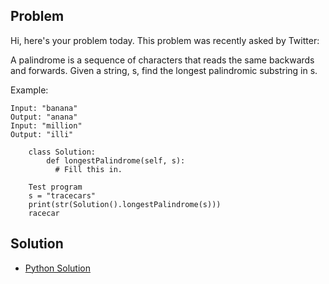 ## Problem

Hi, here's your problem today. This problem was recently asked by Twitter:

A palindrome is a sequence of characters that reads the same backwards and forwards.
Given a string, s, find the longest palindromic substring in s.

Example:
```
Input: "banana"
Output: "anana"
Input: "million"
Output: "illi"

    class Solution:
        def longestPalindrome(self, s):
          # Fill this in.
    
    Test program
    s = "tracecars"
    print(str(Solution().longestPalindrome(s)))
    racecar
```


## Solution

- [Python Solution](./Solution.py)